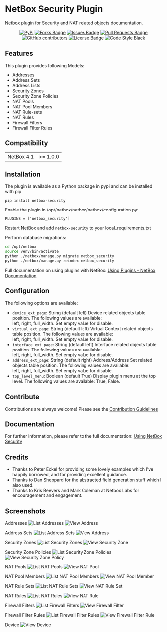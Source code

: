 # NetBox Security Plugin
[Netbox](https://github.com/netbox-community/netbox) plugin for Security and NAT related objects documentation.

<div align="center">
<a href="https://pypi.org/project/netbox-security/"><img src="https://img.shields.io/pypi/v/netbox-security" alt="PyPi"/></a>
<a href="https://github.com/andy-shady-org/netbox-security/network/members"><img src="https://img.shields.io/github/forks/andy-shady-org/netbox-security?style=flat" alt="Forks Badge"/></a>
<a href="https://github.com/andy-shady-org/netbox-security/issues"><img src="https://img.shields.io/github/issues/andy-shady-org/netbox-security" alt="Issues Badge"/></a>
<a href="https://github.com/andy-shady-org/netbox-security/pulls"><img src="https://img.shields.io/github/issues-pr/andy-shady-org/netbox-security" alt="Pull Requests Badge"/></a>
<a href="https://github.com/andy-shady-org/netbox-security/graphs/contributors"><img alt="GitHub contributors" src="https://img.shields.io/github/contributors/andy-shady-org/netbox-security?color=2b9348"></a>
<a href="https://github.com/andy-shady-org/netbox-security/blob/master/LICENSE"><img src="https://img.shields.io/github/license/andy-shady-org/netbox-security?color=2b9348" alt="License Badge"/></a>
<a href="https://github.com/psf/black"><img src="https://img.shields.io/badge/code%20style-black-000000.svg" alt="Code Style Black"/></a>
</div>


## Features
This plugin provides following Models:
* Addresses
* Address Sets
* Address Lists
* Security Zones
* Security Zone Policies
* NAT Pools
* NAT Pool Members
* NAT Rule-sets
* NAT Rules
* Firewall Filters
* Firewall Filter Rules

## Compatibility

|            |           |
|------------|-----------|
| NetBox 4.1 | \>= 1.0.0 |

## Installation

The plugin is available as a Python package in pypi and can be installed with pip  

```
pip install netbox-security
```
Enable the plugin in /opt/netbox/netbox/netbox/configuration.py:
```
PLUGINS = ['netbox_security']
```
Restart NetBox and add `netbox-security` to your local_requirements.txt

Perform database migrations:
```bash
cd /opt/netbox
source venv/bin/activate
python ./netbox/manage.py migrate netbox_security
python ./netbox/manage.py reindex netbox_security
```

Full documentation on using plugins with NetBox: [Using Plugins - NetBox Documentation](https://netbox.readthedocs.io/en/stable/plugins/)


## Configuration

The following options are available:
* `device_ext_page`: String (default left) Device related objects table position. The following values are available:  
left, right, full_width. Set empty value for disable.
* `virtual_ext_page`: String (default left) Virtual Context related objects table position. The following values are available:  
left, right, full_width. Set empty value for disable.
* `interface_ext_page`: String (default left) Interface related objects table position. The following values are available:  
left, right, full_width. Set empty value for disable.
* `address_ext_page`: String (default right) Address/Address Set related objects table position. The following values are available:  
left, right, full_width. Set empty value for disable.
* `top_level_menu`: Boolean (default True) Display plugin menu at the top level. The following values are available: True, False.


## Contribute

Contributions are always welcome! Please see the [Contribution Guidelines](CONTRIBUTING.md)


## Documentation

For further information, please refer to the full documentation: [Using NetBox Security](docs/using_netbox_security.md)


## Credits

- Thanks to Peter Eckel for providing some lovely examples which I've happily borrowed, and for providing excellent guidance.
- Thanks to Dan Sheppard for the abstracted field generation stuff which I also used.
- Thanks to Kris Beevers and Mark Coleman at Netbox Labs for encouragement and engagement.


## Screenshots
Addresses
![List Addresses](docs/img/address_list.png)
![View Address](docs/img/address.png)

Address Sets
![List Address Sets](docs/img/address_set_list.png)
![View Address](docs/img/address_set.png)

Security Zones
![List Security Zones](docs/img/security_zone_list.png)
![View Security Zone](docs/img/security_zone.png)

Security Zone Policies
![List Security Zone Policies](docs/img/policies_list.png)
![View Security Zone Policy](docs/img/policy.png)

NAT Pools
![List NAT Pools](docs/img/nat-pool-list.png)
![View NAT Pool](docs/img/nat-pool.png)

NAT Pool Members
![List NAT Pool Members](docs/img/members.png)
![View NAT Pool Member](docs/img/nat-pool-member.png)

NAT Rule Sets
![List NAT Rule Sets](docs/img/nat-rule-set-list.png)
![View NAT Rule Set](docs/img/nat-rule-set.png)

NAT Rules
![List NAT Rules](docs/img/nat-rule-list.png)
![View NAT Rule](docs/img/nat-rule.png)

Firewall Filters
![List Firewall Filters](docs/img/firewall-filter-list.png)
![View Firewall Filter](docs/img/firewall-filter.png)

Firewall Filter Rules
![List Firewall Filter Rules](docs/img/firewall-rule-list.png)
![View Firewall Filter Rule](docs/img/firewall-rule.png)

Device
![View Device](docs/img/device.png)
